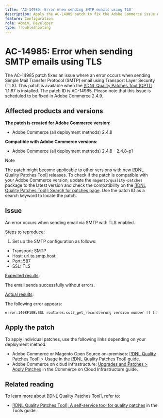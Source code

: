 ```yaml
---
title: 'AC-14985: Error when sending SMTP emails using TLS'
description: Apply the AC-14985 patch to fix the Adobe Commerce issue where an error occurs when sending Simple Mail Transfer Protocol (SMTP) email using Transport Layer Security (TLS).
feature: Configuration
role: Admin, Developer
type: Troubleshooting
---
```


# AC-14985: Error when sending SMTP emails using TLS

The AC-14985 patch fixes an issue where an error occurs when sending Simple Mail Transfer Protocol (SMTP) email using Transport Layer Security (TLS). This patch is available when the [[!DNL Quality Patches Tool (QPT)]](/help/tools/quality-patches-tool/quality-patches-tool-to-self-serve-quality-patches.md) 1.1.67 is installed. The patch ID is AC-14985. Please note that this issue is scheduled to be fixed in Adobe Commerce 2.4.9.

## Affected products and versions

**The patch is created for Adobe Commerce version:**

* Adobe Commerce (all deployment methods) 2.4.8

**Compatible with Adobe Commerce versions:**

* Adobe Commerce (all deployment methods) 2.4.8 - 2.4.8-p1

>[!NOTE]
>
>The patch might become applicable to other versions with new [!DNL Quality Patches Tool] releases. To check if the patch is compatible with your Adobe Commerce version, update the `magento/quality-patches` package to the latest version and check the compatibility on the [[!DNL Quality Patches Tool]: Search for patches page](https://experienceleague.adobe.com/tools/commerce-quality-patches/index.html). Use the patch ID as a search keyword to locate the patch.

## Issue

An error occurs when sending email via SMTP with TLS enabled.

<u>Steps to reproduce</u>:

1. Set up the SMTP configuration as follows:
* Transport: SMTP
* Host: url.to.smtp.host
* Port: 587
* SSL: TLS

<u>Expected results</u>:

The email sends successfully without errors.

<u>Actual results</u>:

The following error appears:

```
error:1408F10B:SSL routines:ssl3_get_record:wrong version number [] []
```

## Apply the patch

To apply individual patches, use the following links depending on your deployment method:

* Adobe Commerce or Magento Open Source on-premises: [[!DNL Quality Patches Tool] > Usage](/help/tools/quality-patches-tool/usage.md) in the [!DNL Quality Patches Tool] guide.
* Adobe Commerce on cloud infrastructure: [Upgrades and Patches > Apply Patches](https://experienceleague.adobe.com/docs/commerce-cloud-service/user-guide/develop/upgrade/apply-patches.html) in the Commerce on Cloud Infrastructure guide.

## Related reading

To learn more about [!DNL Quality Patches Tool], refer to:

* [[!DNL Quality Patches Tool]: A self-service tool for quality patches](/help/tools/quality-patches-tool/quality-patches-tool-to-self-serve-quality-patches.md) in the Tools guide.
